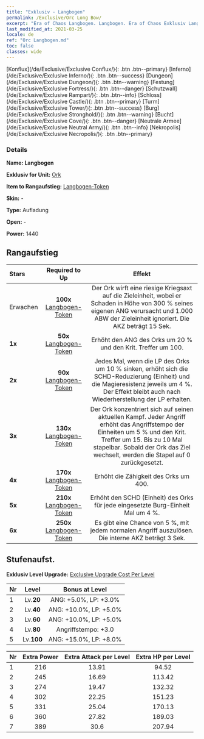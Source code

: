 ```yaml
---
title: "Exklusiv - Langbogen"
permalink: /Exclusive/Orc Long Bow/
excerpt: "Era of Chaos Langbogen. Langbogen. Era of Chaos Exklusiv Langbogen. Ork Exklusiv."
last_modified_at: 2021-03-25
locale: de
ref: "Orc Langbogen.md"
toc: false
classes: wide
---
```

 [Konflux](/de/Exclusive/Exclusive Conflux/){: .btn .btn--primary} [Inferno](/de/Exclusive/Exclusive Inferno/){: .btn .btn--success} [Dungeon](/de/Exclusive/Exclusive Dungeon/){: .btn .btn--warning} [Festung](/de/Exclusive/Exclusive Fortress/){: .btn .btn--danger} [Schutzwall](/de/Exclusive/Exclusive Rampart/){: .btn .btn--info} [Schloss](/de/Exclusive/Exclusive Castle/){: .btn .btn--primary} [Turm](/de/Exclusive/Exclusive Tower/){: .btn .btn--success} [Burg](/de/Exclusive/Exclusive Stronghold/){: .btn .btn--warning} [Bucht](/de/Exclusive/Exclusive Cove/){: .btn .btn--danger} [Neutrale Armee](/de/Exclusive/Exclusive Neutral Army/){: .btn .btn--info} [Nekropolis](/de/Exclusive/Exclusive Necropolis/){: .btn .btn--primary} 

### Details
 **Name: Langbogen** 

 **Exklusiv for Unit:** [Ork](/de/units/Orc/) 

 **Item to Rangaufstieg:** [Langbogen-Token](/de/Items/con_914/)

 **Skin:** -

 **Type:** Aufladung

 **Open:** -

 **Power:** 1440

## Rangaufstieg

  |     Stars    |  Required to Up | Effekt |
  |:-------------|:---------------:|:---------------:|
  |  Erwachen  | **100x** [Langbogen-Token](/de/Items/con_914/) | <Wirbelnde Kriegsaxt> Der Ork wirft eine riesige Kriegsaxt auf die Zieleinheit, wobei er Schaden in Höhe von 300 % seines eigenen ANG verursacht und 1.000 ABW der Zieleinheit ignoriert. Die AKZ beträgt 15 Sek. |
  | **1x** <i class="fas fa-star"/> | **50x** [Langbogen-Token](/de/Items/con_914/) | Erhöht den ANG des Orks um 20 % und den Krit. Treffer um 100. |
  | **2x** <i class="fas fa-star"/> | **90x** [Langbogen-Token](/de/Items/con_914/) | Jedes Mal, wenn die LP des Orks um 10 % sinken, erhöht sich die SCHD-Reduzierung (Einheit) und die Magieresistenz jeweils um 4 %. Der Effekt bleibt auch nach Wiederherstellung der LP erhalten. |
  | **3x** <i class="fas fa-star"/> | **130x** [Langbogen-Token](/de/Items/con_914/) | Der Ork konzentriert sich auf seinen aktuellen Kampf. Jeder Angriff erhöht das Angriffstempo der Einheiten um 5 % und den Krit. Treffer um 15. Bis zu 10 Mal stapelbar. Sobald der Ork das Ziel wechselt, werden die Stapel auf 0 zurückgesetzt. |
  | **4x** <i class="fas fa-star"/> | **170x** [Langbogen-Token](/de/Items/con_914/) | Erhöht die Zähigkeit des Orks um 400. |
  | **5x** <i class="fas fa-star"/> | **210x** [Langbogen-Token](/de/Items/con_914/) | Erhöht den SCHD (Einheit) des Orks für jede eingesetzte Burg-Einheit Mal um 4 %. |
  | **6x** <i class="fas fa-star"/> | **250x** [Langbogen-Token](/de/Items/con_914/) | Es gibt eine Chance von 5 %, mit jedem normalen Angriff <Wirbelnde Kriegsaxt> auszulösen. Die interne AKZ beträgt 3 Sek. |


## Stufenaufst.
 **Exklusiv Level Upgrade:** [Exclusive Upgrade Cost Per Level](/Exclusive/ExclusiveUpgradeCostPerLevel/)

  |  Nr  |   Level  | Bonus at Level |
  |:-----|:--------:|:--------------:|
  | 1 | Lv.**20** | ANG: +5.0%, LP: +3.0% |
  | 2 | Lv.**40** | ANG: +10.0%, LP: +5.0% |
  | 3 | Lv.**60** | ANG: +10.0%, LP: +5.0% |
  | 4 | Lv.**80** | Angriffstempo: +3.0 |
  | 5 | Lv.**100** | ANG: +15.0%, LP: +8.0% |


  |  Nr  |  Extra Power | Extra Attack per Level | Extra HP per Level |
  |:-----|:--------:|:--------:|:--------:|
  | 1 | 216 | 13.91 | 94.52 |
  | 2 | 245 | 16.69 | 113.42 |
  | 3 | 274 | 19.47 | 132.32 |
  | 4 | 302 | 22.25 | 151.23 |
  | 5 | 331 | 25.04 | 170.13 |
  | 6 | 360 | 27.82 | 189.03 |
  | 7 | 389 | 30.6 | 207.94 |


